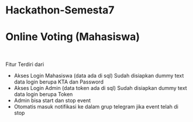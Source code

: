 # Hackathon-Semesta7

<h1>Online Voting (Mahasiswa)</h1>
<br>

Fitur Terdiri dari
<ul>
  <li>Akses Login Mahasiswa (data ada di sql) Sudah disiapkan dummy text data login berupa KTA dan Password</li>
  <li>Akses Login Admin (data token ada di sql) Sudah disiapkan dummy text data login berupa Token</li>
  <li>Admin bisa start dan stop event</li>
  <li>Otomatis masuk notifikasi ke dalam grup telegram jika event telah di stop</li>
</ul>